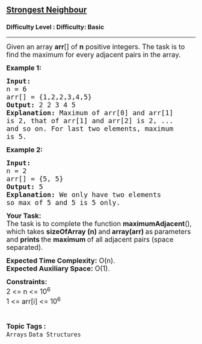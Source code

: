 <h2><a href="https://www.geeksforgeeks.org/problems/strongest-neighbour/1?page=1&sortBy=difficulty">Strongest Neighbour</a></h2><h3>Difficulty Level : Difficulty: Basic</h3><hr><div class="problems_problem_content__Xm_eO"><p><span style="font-size:18px">Given an array <strong>arr</strong>[] of <strong>n</strong> positive integers. The task is to find the maximum for every adjacent pairs in the array.</span></p>

<p><span style="font-size:18px"><strong>Example 1:</strong></span></p>

<pre><span style="font-size:18px"><strong>Input:
</strong>n = 6
arr[] = {1,2,2,3,4,5}
<strong>Output: </strong>2 2 3 4 5<strong>
Explanation: </strong>Maximum of arr[0] and arr[1]
is 2, that of arr[1] and arr[2] is 2, ...
and so on. For last two elements, maximum 
is 5.</span></pre>

<p><span style="font-size:18px"><strong>Example 2:</strong></span></p>

<pre><span style="font-size:18px"><strong>Input:
</strong>n = 2
arr[] = {5, 5}
<strong>Output: </strong>5<strong>
Explanation: </strong>We only have two elements 
so max of 5 and 5 is 5 only.</span></pre>

<p><span style="font-size:18px"><strong>Your&nbsp;Task:</strong><br>
The task is to complete the function <strong>maximumAdjacent</strong>(), which takes <strong>sizeOfArray (n) </strong>and<strong> array(arr) </strong>as<strong> </strong>parameters and <strong>prints </strong>the <strong>maximum </strong>of all adjacent pairs (space separated).</span></p>

<p><span style="font-size:18px"><strong>Expected Time Complexity:</strong>&nbsp;O(n).<br>
<strong>Expected Auxiliary Space:</strong>&nbsp;O(1).</span></p>

<p><span style="font-size:18px"><strong>Constraints:</strong><br>
2 &lt;= n &lt;= 10<sup>6</sup><br>
1 &lt;= arr[i] &lt;= 10<sup>6</sup></span></p>
</div><br><p><span style=font-size:18px><strong>Topic Tags : </strong><br><code>Arrays</code>&nbsp;<code>Data Structures</code>&nbsp;